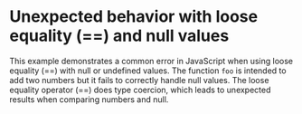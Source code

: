 # Unexpected behavior with loose equality (==) and null values
This example demonstrates a common error in JavaScript when using loose equality (==) with null or undefined values.
The function `foo` is intended to add two numbers but it fails to correctly handle null values. The loose equality operator (==) does type coercion, which leads to unexpected results when comparing numbers and null.